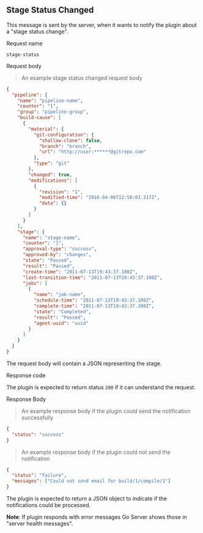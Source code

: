 ## Stage Status Changed

This message is sent by the server, when it wants to notify the plugin about a "stage status change".

<p class='request-name-heading'>Request name</p>

`stage-status`

<p class='request-body-heading'>Request body</p>

> An example stage status changed request body

```json
{
  "pipeline": {
    "name": "pipeline-name",
    "counter": "1",
    "group": "pipeline-group",
    "build-cause": [
      {
        "material": {
          "git-configuration": {
            "shallow-clone": false,
            "branch": "branch",
            "url": "http://user:******@gitrepo.com"
          },
          "type": "git"
        },
        "changed": true,
        "modifications": [
          {
            "revision": "1",
            "modified-time": "2016-04-06T12:50:03.317Z",
            "data": {}
          }
        ]
      }
    ],
    "stage": {
      "name": "stage-name",
      "counter": "1",
      "approval-type": "success",
      "approved-by": "changes",
      "state": "Passed",
      "result": "Passed",
      "create-time": "2011-07-13T19:43:37.100Z",
      "last-transition-time": "2011-07-13T19:43:37.100Z",
      "jobs": [
        {
          "name": "job-name",
          "schedule-time": "2011-07-13T19:43:37.100Z",
          "complete-time": "2011-07-13T19:43:37.100Z",
          "state": "Completed",
          "result": "Passed",
          "agent-uuid": "uuid"
        }
      ]
    }
  }
}
```

The request body will contain a JSON representing the stage.

<p class='response-code-heading'>Response code</p>

The plugin is expected to return status `200` if it can understand the request.

<p class='response-body-heading'>Response Body</p>

> An example response body if the plugin could send the notification successfully

```json
{
  "status": "success"
}
```

> An example response body if the plugin could not send the notification

```json
{
  "status": "failure",
  "messages": ["Could not send email for build/1/compile/1"]
}
```

The plugin is expected to return a JSON object to indicate if the notifications could be processed.

<aside class="warning">
  <strong>Note</strong>: If plugin responds with error messages Go Server shows those in "server health messages".
</aside>
